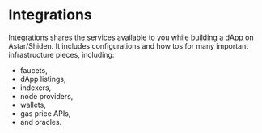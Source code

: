 # Integrations

Integrations shares the services available to you while building a dApp on Astar/Shiden. It includes configurations and how tos for many important infrastructure pieces, including:

- faucets,
- dApp listings,
- indexers,
- node providers,
- wallets,
- gas price APIs,
- and oracles.
